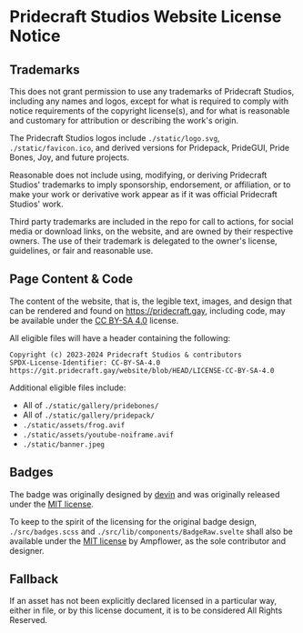 # Pridecraft Studios Website License Notice

## Trademarks

This does not grant permission to use any trademarks of Pridecraft Studios, including any names and logos,
except for what is required to comply with notice requirements of the copyright license(s),
and for what is reasonable and customary for attribution or describing the work's origin.

The Pridecraft Studios logos include `./static/logo.svg`, `./static/favicon.ico`, and derived versions for
Pridepack, PrideGUI, Pride Bones, Joy, and future projects.

Reasonable does not include using, modifying, or deriving Pridecraft Studios' trademarks to imply sponsorship, endorsement,
or affiliation, or to make your work or derivative work appear as if it was official Pridecraft Studios' work.

Third party trademarks are included in the repo for call to actions, for social media or download links, on the website,
and are owned by their respective owners. The use of their trademark is delegated to the owner's license, guidelines,
or fair and reasonable use.

## Page Content & Code

The content of the website, that is, the legible text, images,
and design that can be rendered and found on <https://pridecraft.gay>,
including code, may be available under the [CC BY-SA 4.0](LICENSE-CC-BY-SA-4.0) license.

All eligible files will have a header containing the following:

```
Copyright (c) 2023-2024 Pridecraft Studios & contributors
SPDX-License-Identifier: CC-BY-SA-4.0
https://git.pridecraft.gay/website/blob/HEAD/LICENSE-CC-BY-SA-4.0
```

Additional eligible files include:

- All of `./static/gallery/pridebones/`
- All of `./static/gallery/pridepack/`
- `./static/assets/frog.avif`
- `./static/assets/youtube-noiframe.avif`
- `./static/banner.jpeg`

## Badges

The badge was originally designed by [devin](https://github.com/intergrav)
and was originally released under the [MIT license](https://github.com/intergrav/devins-badges/blob/HEAD/LICENSE).

To keep to the spirit of the licensing for the original badge design,
`./src/badges.scss` and `./src/lib/components/BadgeRaw.svelte`
shall also be available under the [MIT license](LICENSE-BADGE) by Ampflower, as the sole contributor and designer.

## Fallback

If an asset has not been explicitly declared licensed in a particular way,
either in file, or by this license document, it is to be considered All Rights Reserved.
